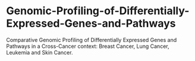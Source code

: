 # Genomic-Profiling-of-Differentially-Expressed-Genes-and-Pathways
Comparative Genomic Profiling of Differentially Expressed Genes and Pathways in a Cross-Cancer context: Breast Cancer, Lung Cancer, Leukemia and Skin Cancer.
